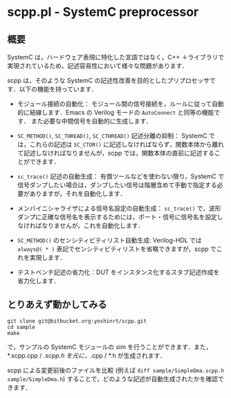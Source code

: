 # scpp.pl - SystemC preprocessor

## 概要

SystemC は，ハードウェア表現に特化した言語ではなく，C++ ＋ライブラリで実現されているため，記述容易性において様々な問題があります．

scpp は，そのような SystemC の記述性改善を目的としたプリプロセッサです．以下の機能を持っています．

- モジュール接続の自動化：
モジュール間の信号接続を，ルールに従って自動的に結線します．Emacs の Verilog モードの `AutoConnect` と同等の機能です．
また必要な中間信号を自動的に生成します．

- `SC_METHOD()`, `SC_THREAD()`, `SC_CTHREAD()` 記述分離の抑制：
SystemC では，これらの記述は `SC_CTOR()` に記述しなければならず，関数本体から離れて記述しなければなりませんが，scpp では，関数本体の直前に記述することができます．

- `sc_trace()` 記述の自動生成：
有償ツールなどを使わない限り，SystemC で信号ダンプしたい場合は，ダンプしたい信号は階層含めて手動で指定する必要がありますが，それを自動化します．

- メンバイニシャライザによる信号名設定の自動生成：
`sc_trace()` で，波形ダンプに正確な信号名を表示するためには，ポート・信号に信号名を設定しなければなりませんが，これを自動化します．

- `SC_METHOD()` のセンシティビティリスト自動生成: Verilog-HDL では `always@( * )` 表記でセンシティビティリストを省略できますが，scpp でこれを実現します．

- テストベンチ記述の省力化：DUT をインスタンス化するスタブ記述作成を省力化します．

## とりあえず動かしてみる

	git clone git@bitbucket.org:yoshinrt/scpp.git
	cd sample
	make

で，サンプルの SystemC モジュールの sim を行うことができます．また，*.scpp.cpp / *.scpp.h を元に，*.cpp / *.h が生成されます．

scpp による変更前後のファイルを比較 (例えば `diff sample/SimpleDma.scpp.h sample/SimpleDma.h`) することで，どのような記述が自動生成されたかを確認できます．

